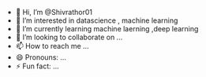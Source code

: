 - 👋 Hi, I’m @Shivrathor01
- 👀 I’m interested in datascience , machine learning 
- 🌱 I’m currently learning   machine laerning ,deep learning 
- 💞️ I’m looking to collaborate on ...
- 📫 How to reach me ...
- 😄 Pronouns: ...
- ⚡ Fun fact: ...

<!---
Shivrathor01/Shivrathor01 is a ✨ special ✨ repository because its `README.md` (this file) appears on your GitHub profile.
You can click the Preview link to take a look at your changes.
--->
